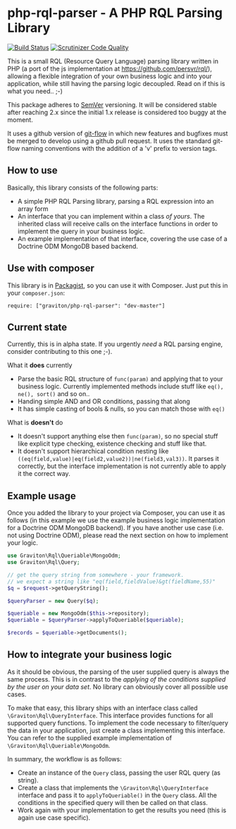 php-rql-parser - A PHP RQL Parsing Library
==============

[![Build Status](https://travis-ci.org/libgraviton/php-rql-parser.svg?branch=develop)](https://travis-ci.org/libgraviton/php-rql-parser) [![Scrutinizer Code Quality](https://scrutinizer-ci.com/g/libgraviton/php-rql-parser/badges/quality-score.png?b=develop)](https://scrutinizer-ci.com/g/libgraviton/php-rql-parser/?branch=develop)

This is a small RQL (Resource Query Language) parsing library written in PHP (a port of the js implementation at https://github.com/persvr/rql/),
allowing a flexible integration of your own business logic and into your application, while still having the parsing logic decoupled. Read on if this is what you need.. ;-)  

This package adheres to [SemVer](http://semver.org/spec/v2.0.0.html) versioning. It will be considered stable after reaching 2.x since the initial 1.x release is
considered too buggy at the moment.

It uses a github version of [git-flow](http://nvie.com/posts/a-successful-git-branching-model/) in which new features and bugfixes must be merged to develop
using a github pull request. It uses the standard git-flow naming conventions with the addition of a 'v' prefix to version tags.

## How to use

Basically, this library consists of the following parts:

* A simple PHP RQL Parsing library, parsing a RQL expression into an array form
* An interface that you can implement within a class *of yours*. The inherited class will receive calls on the interface functions in order to implement the query in your business logic.
* An example implementation of that interface, covering the use case of a Doctrine ODM MongoDB based backend.

## Use with composer

This library is in [Packagist](https://packagist.org/packages/graviton/php-rql-parser), so you can use it with Composer. Just put this in your ``composer.json``:

    require: ["graviton/php-rql-parser": "dev-master"]

## Current state

Currently, this is in alpha state. If you urgently *need* a RQL parsing engine, consider contributing to this one ;-).

What it **does** currently

* Parse the basic RQL structure of ``func(param)`` and applying that to your business logic. Currently implemented methods include stuff like ``eq(), ne(), sort()`` and so on..
* Handing simple AND and OR conditions, passing that along
* It has simple casting of bools & nulls, so you can match those with ``eq()``

What is **doesn't** do

* It doesn't support anything else then ``func(param)``, so no special stuff like explicit type checking, existence checking and stuff like that. 
* It doesn't support hierarchical condition nesting like ``((eq(field,value)|eq(field2,value2))|ne(field3,val3))``. It 
parses it correctly, but the interface implementation is not currently able to apply it the correct way.

## Example usage

Once you added the library to your project via Composer, you can use it as follows (in this example we use the example
business logic implementation for a Doctrine ODM MongoDB backend). If you have another use case (i.e. not using Doctrine ODM), please
 read the next section on how to implement your logic.

````php
use Graviton\Rql\Queriable\MongoOdm;
use Graviton\Rql\Query;

// get the query string from somewhere - your framework.
// we expect a string like "eq(field,fieldValue)&gt(fieldName,55)"
$q = $request->getQueryString();

$queryParser = new Query($q);

$queriable = new MongoOdm($this->repository);
$queriable = $queryParser->applyToQueriable($queriable);

$records = $queriable->getDocuments();
````

## How to integrate your business logic

As it should be obvious, the parsing of the user supplied query is always the same process. This is in contrast to the *applying
of the conditions supplied by the user on your data set*. No library can obviously cover all possible use cases.

To make that easy, this library ships with an interface class called ``\Graviton\Rql\QueryInterface``. This interface
provides functions for all supported query functions. To implement the code necessary to filter/query the data in your application,
just create a class implementing this interface. You can refer to the supplied example implementation of ``\Graviton\Rql\Queriable\MongoOdm``.

In summary, the workflow is as follows:

* Create an instance of the ``Query`` class, passing the user RQL query (as string).
* Create a class that implements the ``\Graviton\Rql\QueryInterface`` interface and pass it to ``applyToQueriable()`` in the ``Query`` class. All the conditions in the specified query will then be called on that class.
* Work again with your implementation to get the results you need (this is again use case specific).
